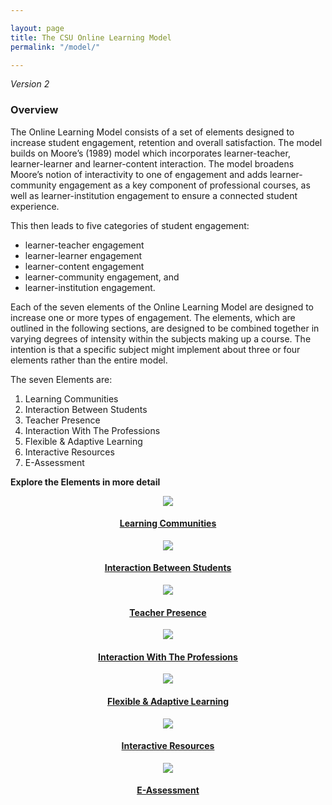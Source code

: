 ```yaml
---

layout: page
title: The CSU Online Learning Model
permalink: "/model/"

--- 
```


*Version 2*

### Overview

The Online Learning Model consists of a set of elements designed to increase student engagement, retention and overall satisfaction. The model builds on Moore’s (1989) model which incorporates learner-teacher, learner-learner and learner-content interaction. The model broadens Moore’s notion of interactivity to one of engagement and adds learner-community engagement as a key component of professional courses, as well as learner-institution engagement to ensure a connected student experience. 

This then leads to five categories of student engagement: 

- learner-teacher engagement
- learner-learner engagement
- learner-content engagement
- learner-community engagement, and
- learner-institution engagement. 

Each of the seven elements of the Online Learning Model are designed to increase one or more types of engagement. The elements, which are outlined in the following sections, are designed to be combined together in varying degrees of intensity within the subjects making up a course. The intention is that a specific subject might implement about three or four elements rather than the entire model.

The seven Elements are:

<div>

<ol class="nice-ol"> 
<li>Learning Communities</li>
<li>Interaction Between Students</li>
<li>Teacher Presence</li>
<li>Interaction With The Professions</li>
<li>Flexible & Adaptive Learning</li>
<li>Interactive Resources</li>
<li>E-Assessment</li>
</ol>

</div>

**Explore the Elements in more detail**

<div class="u-release trans">
<div class="row tile-icons gradient-pink" align="center">
<div class="tiles"><a href="{{ site.baseurl }}/model/learning-communities.html"><img src="../images/lc-rev.png" class="u-full-width"><h4>Learning Communities</h4></a></div>
<div class="tiles"><a href="{{ site.baseurl }}/model/interaction-students.html"><img src="../images/ibs-rev.png" class="u-full-width"><h4>Interaction Between Students</h4></a></div>
<div class="tiles"><a href="{{ site.baseurl }}/model/teacher-presence.html"><img src="../images/tp-rev.png" class="u-full-width"><h4>Teacher Presence</h4></a></div>
<div class="tiles"><a href="{{ site.baseurl }}/model/interaction-professions.html"><img src="../images/iwp-rev.png" class="u-full-width"><h4>Interaction With The Professions</h4></a></div>
<div class="tiles"><a href="{{ site.baseurl }}/model/flexible-adaptive.html"><img src="../images/fal-rev.png" class="u-full-width"><h4>Flexible & Adaptive Learning</h4></a></div>
<div class="tiles"><a href="{{ site.baseurl }}/model/interactive-resources.html"><img src="../images/ir-rev.png" class="u-full-width"><h4>Interactive Resources</h4></a></div>
<div class="tiles"><a href="{{ site.baseurl }}/model/e-assessment.html"><img src="../images/ea-rev.png" class="u-full-width"><h4>E-Assessment</h4></a></div>
</div>
</div>